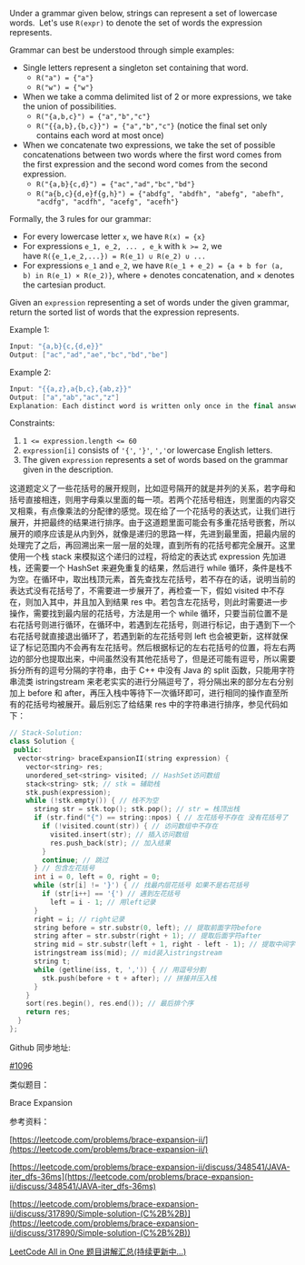 Under a grammar given below, strings can represent a set of lowercase words.  Let's use `R(expr)` to denote the set of words the expression represents.

Grammar can best be understood through simple examples:

- Single letters represent a singleton set containing that word.
    - `R("a") = {"a"}`
    - `R("w") = {"w"}`
- When we take a comma delimited list of 2 or more expressions, we take the union of possibilities.
    - `R("{a,b,c}") = {"a","b","c"}`
    - `R("{{a,b},{b,c}}") = {"a","b","c"}` (notice the final set only contains each word at most once)
- When we concatenate two expressions, we take the set of possible concatenations between two words where the first word comes from the first expression and the second word comes from the second expression.
    - `R("{a,b}{c,d}") = {"ac","ad","bc","bd"}`
    - `R("a{b,c}{d,e}f{g,h}") = {"abdfg", "abdfh", "abefg", "abefh", "acdfg", "acdfh", "acefg", "acefh"}`

Formally, the 3 rules for our grammar:

- For every lowercase letter `x`, we have `R(x) = {x}`
- For expressions `e_1, e_2, ... , e_k` with `k >= 2`, we have `R({e_1,e_2,...}) = R(e_1) ∪ R(e_2) ∪ ...`
- For expressions `e_1` and `e_2`, we have `R(e_1 + e_2) = {a + b for (a, b) in R(e_1) × R(e_2)}`, where + denotes concatenation, and × denotes the cartesian product.

Given an `expression` representing a set of words under the given grammar, return the sorted list of words that the expression represents.

Example 1:

```cpp
Input: "{a,b}{c,{d,e}}"
Output: ["ac","ad","ae","bc","bd","be"]
```

Example 2:

```cpp
Input: "{{a,z},a{b,c},{ab,z}}"
Output: ["a","ab","ac","z"]
Explanation: Each distinct word is written only once in the final answer.
```

Constraints:

1. `1 <= expression.length <= 60`
2. `expression[i]` consists of `'{'`, `'}'`, `','`or lowercase English letters.
3. The given `expression` represents a set of words based on the grammar given in the description.

这道题定义了一些花括号的展开规则，比如逗号隔开的就是并列的关系，若字母和括号直接相连，则用字母乘以里面的每一项。若两个花括号相连，则里面的内容交叉相乘，有点像乘法的分配律的感觉。现在给了一个花括号的表达式，让我们进行展开，并把最终的结果进行排序。由于这道题里面可能会有多重花括号嵌套，所以展开的顺序应该是从内到外，就像是递归的思路一样，先进到最里面，把最内层的处理完了之后，再回溯出来一层一层的处理，直到所有的花括号都完全展开。这里使用一个栈 stack 来模拟这个递归的过程，将给定的表达式 expression 先加进栈，还需要一个 HashSet 来避免重复的结果，然后进行 while 循环，条件是栈不为空。在循环中，取出栈顶元素，首先查找左花括号，若不存在的话，说明当前的表达式没有花括号了，不需要进一步展开了，再检查一下，假如 visited 中不存在，则加入其中，并且加入到结果 res 中。若包含左花括号，则此时需要进一步操作，需要找到最内层的花括号，方法是用一个 while 循环，只要当前位置不是右花括号则进行循环，在循环中，若遇到左花括号，则进行标记，由于遇到下一个右花括号就直接退出循环了，若遇到新的左花括号则 left 也会被更新，这样就保证了标记范围内不会再有左花括号。然后根据标记的左右花括号的位置，将左右两边的部分也提取出来，中间虽然没有其他花括号了，但是还可能有逗号，所以需要拆分所有的逗号分隔的字符串，由于 C++ 中没有 Java 的 split 函数，只能用字符串流类 istringstream 来老老实实的进行分隔逗号了，将分隔出来的部分左右分别加上 before 和 after，再压入栈中等待下一次循环即可，进行相同的操作直至所有的花括号均被展开。最后别忘了给结果 res 中的字符串进行排序，参见代码如下：

```cpp
// Stack-Solution:
class Solution {
 public:
  vector<string> braceExpansionII(string expression) {
    vector<string> res;
    unordered_set<string> visited; // HashSet访问数组
    stack<string> stk; // stk = 辅助栈
    stk.push(expression);
    while (!stk.empty()) { // 栈不为空
      string str = stk.top(); stk.pop(); // str = 栈顶出栈
      if (str.find("{") == string::npos) { // 左花括号不存在 没有花括号了
        if (!visited.count(str)) { // 访问数组中不存在
          visited.insert(str); // 插入访问数组
          res.push_back(str); // 加入结果
        }
        continue; // 跳过
      } // 包含左花括号
      int i = 0, left = 0, right = 0;
      while (str[i] != '}') { // 找最内层花括号 如果不是右花括号
        if (str[i++] == '{') // 遇到左花括号
          left = i - 1; // 用left记录
      }
      right = i; // right记录
      string before = str.substr(0, left); // 提取前面字符before
      string after = str.substr(right + 1); // 提取后面字符after
      string mid = str.substr(left + 1, right - left - 1); // 提取中间字符mid
      istringstream iss(mid); // mid装入istringstream
      string t;
      while (getline(iss, t, ',')) { // 用逗号分割
        stk.push(before + t + after); // 拼接并压入栈
      }
    }
    sort(res.begin(), res.end()); // 最后排个序
    return res;
  }
};
```

Github 同步地址:

[#1096](https://github.com/grandyang/leetcode/issues/1096)

类似题目：

Brace Expansion

参考资料：

[https://leetcode.com/problems/brace-expansion-ii/](https://leetcode.com/problems/brace-expansion-ii/)

[https://leetcode.com/problems/brace-expansion-ii/discuss/348541/JAVA-iter_dfs-36ms](https://leetcode.com/problems/brace-expansion-ii/discuss/348541/JAVA-iter_dfs-36ms)

[](https://leetcode.com/problems/brace-expansion-ii/discuss/317890/Simple-solution-(C%2B%2B))[https://leetcode.com/problems/brace-expansion-ii/discuss/317890/Simple-solution-(C%2B%2B)](https://leetcode.com/problems/brace-expansion-ii/discuss/317890/Simple-solution-(C%2B%2B))

[LeetCode All in One 题目讲解汇总(持续更新中...)](https://www.cnblogs.com/grandyang/p/4606334.html)